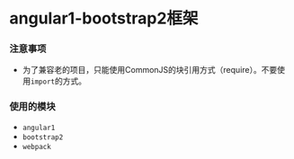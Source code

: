 # angular1-bootstrap2框架

### 注意事项

- 为了兼容老的项目，只能使用CommonJS的块引用方式（require）。不要使用`import`的方式。

### 使用的模块

- `angular1`
- `bootstrap2`
- `webpack`


